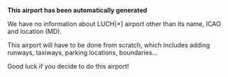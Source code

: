 **This airport has been automatically generated**

We have no information about LUCH[*] airport other than its name, ICAO and location (MD).

This airport will have to be done from scratch, which includes adding runways, taxiways, parking locations, boundaries...

Good luck if you decide to do this airport!